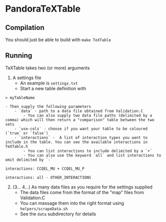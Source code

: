 # PandoraTeXTable

## Compilation
You should just be able to build with `make TeXTable`

## Running
TeXTable takes two (or more) arguments

1. A settings file
    - An example is `settings.txt`
    - Start a new table definition with 
```
> myTableName
```
    - Then supply the following parameters
        - `data` - path to a data file obtained from Validation.C
            - You can also supply two data file paths (delimited by a comma) which will then return a "comparison" table between the two sets
        - `use-cols` - choose if you want your table to be coloured (`true` or `false`)
        - `interactions` -  A list of interaction types you want to include in the table. You can see the available interactions in TeXTable.h
            - You can list interactions to include delimited by a `+`
            - You can also use the keyword `all` and list interactions to omit delimited by `-`
```
interactions: CCQEL_MU + CCQEL_MU_P
```
```
interactions: all - OTHER_INTERACTIONS
```
2. (3... 4...) As many data files as you require for the settings supplied
    - The data files come from the format of the "map" files from Validation.C
    - You can massage them into the right format using `helpers/scrapeData.sh`
    - See the `data` subdirectory for details
